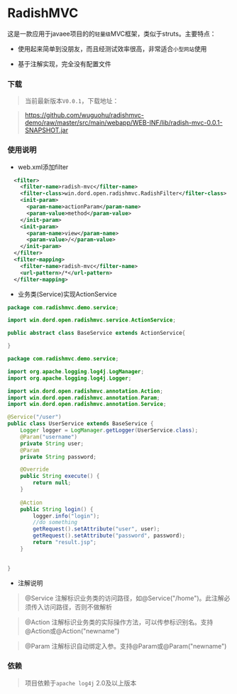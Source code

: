 # RadishMVC
这是一款应用于javaee项目的的`轻量级`MVC框架，类似于struts。主要特点：

* 使用起来简单到没朋友，而且经测试效率很高，非常适合`小型网站`使用

* 基于注解实现，完全没有配置文件

### 下载

>当前最新版本`V0.0.1`，下载地址：

>https://github.com/wuguohu/radishmvc-demo/raw/master/src/main/webapp/WEB-INF/lib/radish-mvc-0.0.1-SNAPSHOT.jar

### 使用说明

* web.xml添加filter

```xml
  <filter>
    <filter-name>radish-mvc</filter-name>
    <filter-class>win.dord.open.radishmvc.RadishFilter</filter-class>
    <init-param>
      <param-name>actionParam</param-name>
      <param-value>method</param-value>
    </init-param>
    <init-param>
      <param-name>view</param-name>
      <param-value>/</param-value>
    </init-param>
  </filter>
  <filter-mapping>
    <filter-name>radish-mvc</filter-name>
    <url-pattern>/*</url-pattern>
  </filter-mapping>
```

* 业务类(Service)实现ActionService

```java
package com.radishmvc.demo.service;

import win.dord.open.radishmvc.service.ActionService;

public abstract class BaseService extends ActionService{

}
```

```java
package com.radishmvc.demo.service;

import org.apache.logging.log4j.LogManager;
import org.apache.logging.log4j.Logger;

import win.dord.open.radishmvc.annotation.Action;
import win.dord.open.radishmvc.annotation.Param;
import win.dord.open.radishmvc.annotation.Service;

@Service("/user")
public class UserService extends BaseService {
	Logger logger = LogManager.getLogger(UserService.class);
	@Param("username")
	private String user;
	@Param
	private String password;

	@Override
	public String execute() {
		return null;
	}
	
	@Action
	public String login() {
		logger.info("login");
		//do something
		getRequest().setAttribute("user", user);
		getRequest().setAttribute("password", password);
		return "result.jsp";
	}
	

}
```

* 注解说明

>@Service 注解标识业务类的访问路径，如@Service("/home")。此注解必须传入访问路径，否则不做解析

>@Action 注解标识业务类的实际操作方法，可以传参标识别名。支持@Action或@Action("newname")

>@Param 注解标识自动绑定入参。支持@Param或@Param("newname")

### 依赖

>项目依赖于`apache log4j` 2.0及以上版本





